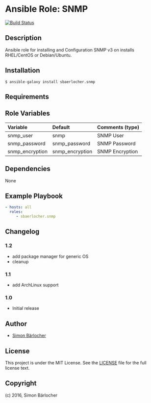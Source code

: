# Ansible Role: SNMP
[![Build Status](https://travis-ci.org/sbaerlocher/ansible.snmp.svg?branch=master)](https://travis-ci.org/sbaerlocher/ansible.snmp)

## Description

Ansible role for installing and Configuration SNMP v3 on installs RHEL/CentOS or Debian/Ubuntu.

## Installation

```
$ ansible-galaxy install sbaerlocher.snmp
```

## Requirements

## Role Variables

| Variable             | Default         | Comments (type)                                   |
| :---                 | :---            | :---                                              |
| snmp_user            | snmp            | SNMP User                                         |
| snmp_password        | snmp_password   | SNMP Password                                     |
| snmp_encryption      | snmp_encryption | SNMP Encryption                                   |

## Dependencies

None 

## Example Playbook

```yml
- hosts: all
  roles:
     - sbaerlocher.snmp
```

## Changelog

### 1.2

* add package manager for generic OS
* cleanup

### 1.1

* add ArchLinux support

### 1.0

* Initial release

## Author

* [Simon Bärlocher](https://sbaerlocher.ch)
 
## License

This project is under the MIT License. See the [LICENSE](https://sbaerlo.ch/licence) file for the full license text.

## Copyright

(c) 2016, Simon Bärlocher